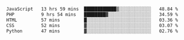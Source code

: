 <!--START_SECTION:waka-->

```txt
JavaScript   13 hrs 59 mins  ████████████▒░░░░░░░░░░░░   48.84 %
PHP          9 hrs 54 mins   ████████▓░░░░░░░░░░░░░░░░   34.59 %
HTML         57 mins         █░░░░░░░░░░░░░░░░░░░░░░░░   03.36 %
CSS          52 mins         ▓░░░░░░░░░░░░░░░░░░░░░░░░   03.07 %
Python       47 mins         ▓░░░░░░░░░░░░░░░░░░░░░░░░   02.76 %
```

<!--END_SECTION:waka-->
